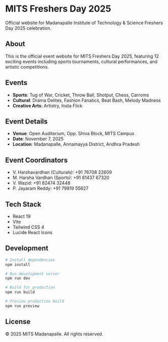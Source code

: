 # MITS Freshers Day 2025

Official website for Madanapalle Institute of Technology & Science Freshers Day 2025 celebration.

## About

This is the official event website for MITS Freshers Day 2025, featuring 12 exciting events including sports tournaments, cultural performances, and artistic competitions.

## Events

- **Sports**: Tug of War, Cricket, Throw Ball, Shotput, Chess, Carroms
- **Cultural**: Drama Delites, Fashion Fanatics, Beat Bash, Melody Madness
- **Creative Arts**: Artistry, Insta Flick

## Event Details

- **Venue**: Open Auditorium, Opp. Shiva Block, MITS Campus
- **Date**: November 7, 2025
- **Location**: Madanapalle, Annamayya District, Andhra Pradesh

## Event Coordinators

- V. Harshavardhan (Culturals): +91 76708 22609
- M. Harsha Vardhan (Sports): +91 81437 67320
- V. Wazid: +91 82474 32448
- P. Jayaram Reddy: +91 79819 55627

## Tech Stack

- React 19
- Vite
- Tailwind CSS 4
- Lucide React Icons

## Development

```bash
# Install dependencies
npm install

# Run development server
npm run dev

# Build for production
npm run build

# Preview production build
npm run preview
```

## License

© 2025 MITS Madanapalle. All rights reserved.

